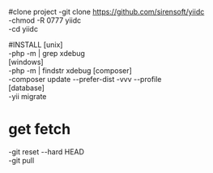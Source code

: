 #clone project
-git clone https://github.com/sirensoft/yiidc  
-chmod -R 0777 yiidc   
-cd yiidc  

#INSTALL
[unix]  
-php -m | grep xdebug  
[windows]  
-php -m | findstr xdebug
[composer]  
-composer update --prefer-dist -vvv --profile  
[database]  
-yii migrate   

# get fetch
-git reset --hard HEAD  
-git pull  
